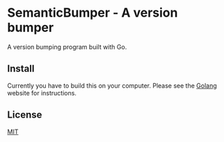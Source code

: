 # SemanticBumper - A version bumper

A version bumping program built with Go.


## Install

Currently you have to build this on your computer. 
Please see the [Golang](golang.org) website for instructions.


## License

[MIT](https://choosealicense.com/licenses/mit/)

